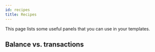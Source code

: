 ```yaml
---
id: recipes
title: Recipes
---
```


This page lists some useful panels that you can use in your templates.

## Balance vs. transactions
